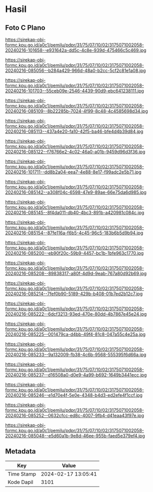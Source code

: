 # Hasil

## Foto C Plano

https://sirekap-obj-formc.kpu.go.id/a0c1/pemilu/pdpr/31/75/07/10/02/3175071002058-20240216-101658--e931642a-dd5c-4c8e-939d-475466c5c469.jpg

https://sirekap-obj-formc.kpu.go.id/a0c1/pemilu/pdpr/31/75/07/10/02/3175071002058-20240216-085056--b284a429-966d-48a0-b2cc-5cf2c81e1a08.jpg

https://sirekap-obj-formc.kpu.go.id/a0c1/pemilu/pdpr/31/75/07/10/02/3175071002058-20240216-101703--55ceb09e-2546-4439-90d9-ebc641238111.jpg

https://sirekap-obj-formc.kpu.go.id/a0c1/pemilu/pdpr/31/75/07/10/02/3175071002058-20240216-085109--8b22285b-7024-4f99-8c48-4c4585698d34.jpg

https://sirekap-obj-formc.kpu.go.id/a0c1/pemilu/pdpr/31/75/07/10/02/3175071002058-20240216-085113--437a4e20-fa10-42f5-ba46-bfe4d4b39d84.jpg

https://sirekap-obj-formc.kpu.go.id/a0c1/pemilu/pdpr/31/75/07/10/02/3175071002058-20240216-085122--f76766e2-4c02-46a0-a01b-9459d96d3f36.jpg

https://sirekap-obj-formc.kpu.go.id/a0c1/pemilu/pdpr/31/75/07/10/02/3175071002058-20240216-101711--dd8b2a04-eea7-4e88-8e17-f99adc2e5b71.jpg

https://sirekap-obj-formc.kpu.go.id/a0c1/pemilu/pdpr/31/75/07/10/02/3175071002058-20240216-085142--a308f04c-6598-47e9-89ae-66e75da6d985.jpg

https://sirekap-obj-formc.kpu.go.id/a0c1/pemilu/pdpr/31/75/07/10/02/3175071002058-20240216-085145--8f4da011-db40-4bc3-891b-a420981c084c.jpg

https://sirekap-obj-formc.kpu.go.id/a0c1/pemilu/pdpr/31/75/07/10/02/3175071002058-20240216-085154--87fe116a-f6b5-4c45-96c5-183b6b5d9b94.jpg

https://sirekap-obj-formc.kpu.go.id/a0c1/pemilu/pdpr/31/75/07/10/02/3175071002058-20240216-085200--eb90f20c-59b9-4457-bc1b-1bfe963c1770.jpg

https://sirekap-obj-formc.kpu.go.id/a0c1/pemilu/pdpr/31/75/07/10/02/3175071002058-20240216-085208--89838317-a80f-4d9d-9eab-767a80d92b69.jpg

https://sirekap-obj-formc.kpu.go.id/a0c1/pemilu/pdpr/31/75/07/10/02/3175071002058-20240216-085214--7fef0b90-5189-429b-b408-01b7ed2b12c7.jpg

https://sirekap-obj-formc.kpu.go.id/a0c1/pemilu/pdpr/31/75/07/10/02/3175071002058-20240216-085222--6dcf3213-93ed-470e-80dd-4b7867e45e24.jpg

https://sirekap-obj-formc.kpu.go.id/a0c1/pemilu/pdpr/31/75/07/10/02/3175071002058-20240216-085225--001479ca-d4bb-49f4-81c8-047a55c4e25a.jpg

https://sirekap-obj-formc.kpu.go.id/a0c1/pemilu/pdpr/31/75/07/10/02/3175071002058-20240216-085233--9a132009-fb38-4c6b-9568-555395f6d66a.jpg

https://sirekap-obj-formc.kpu.go.id/a0c1/pemilu/pdpr/31/75/07/10/02/3175071002058-20240216-085237--d16508a0-d0e9-4a99-b692-1649b3441ecc.jpg

https://sirekap-obj-formc.kpu.go.id/a0c1/pemilu/pdpr/31/75/07/10/02/3175071002058-20240216-085246--e1d70e4f-5e0e-4348-b4d3-ed2efe4f1ccf.jpg

https://sirekap-obj-formc.kpu.go.id/a0c1/pemilu/pdpr/31/75/07/10/02/3175071002058-20240216-085252--0632cfcc-ed8c-4007-9fb4-d41eaa43f97e.jpg

https://sirekap-obj-formc.kpu.go.id/a0c1/pemilu/pdpr/31/75/07/10/02/3175071002058-20240216-085048--e5d60a1b-9e8d-46ee-955b-faed5e379ef4.jpg


## Metadata

| Key        | Value               |
| ---------- | ------------------- |
| Time Stamp | 2024-02-17 13:05:41 |
| Kode Dapil | 3101                |




